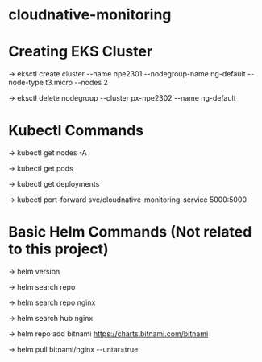 # cloudnative-monitoring



# Creating EKS Cluster

-> eksctl create cluster --name npe2301 --nodegroup-name ng-default --node-type t3.micro --nodes 2

<!-- -> eksctl create cluster --name px-npe2302 --version 1.14 --nodegroup-name ng-default --node-type t3.micro --nodes 4 --managed -->

<!-- -> eksctl upgrade nodegroup --name=ng-default --cluster=px-npe2302 -->

-> eksctl delete nodegroup --cluster px-npe2302 --name ng-default

# Kubectl Commands

-> kubectl get nodes -A

-> kubectl get pods

-> kubectl get deployments

-> kubectl port-forward svc/cloudnative-monitoring-service 5000:5000


# Basic Helm Commands (Not related to this project)

-> helm version

-> helm search repo

-> helm search repo nginx

-> helm search hub nginx

-> helm repo add bitnami https://charts.bitnami.com/bitnami

-> helm pull bitnami/nginx --untar=true
